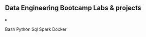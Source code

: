 ## Data Engineering Bootcamp Labs & projects
<li> 
 <ul> </ul>
 Bash
 Python
 Sql
 Spark
 Docker
 </ul>
 </li> 
